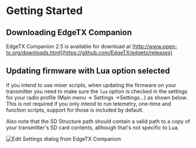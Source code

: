 # Getting Started

## Downloading EdgeTX Companion

EdgeTX Companion 2.5 is available for download at [http://www.open-tx.org/downloads.html](https://github.com/EdgeTX/edgetx/releases)

## Updating firmware with Lua option selected

If you intend to use mixer scripts, when updating the firmware on your transmitter you need to make sure the `lua` option is checked in the settings for your radio profile (Main menu -> Settings ->Settings...) as shown below. This is not required if you only intend to run telemetry, one-time and function scripts, support for those is included by default.

Also note that the SD Structure path should contain a valid path to a copy of your transmitter's SD card contents, although that's not specific to Lua.

![Edit Settings dialog from EdgeTX Companion](https://github.com/opentx/opentx-2-3-lua-reference-guide/tree/0d355d19f1961b689994cf78b84005864d33f9b5/companion-settings.png)
